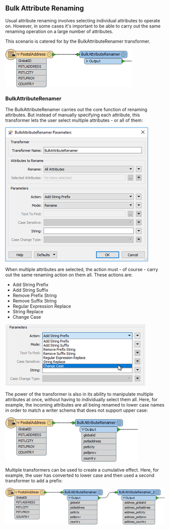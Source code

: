 ## Bulk Attribute Renaming ##

Usual attribute renaming involves selecting individual attributes to operate on. However, in some cases it's important to be able to carry out the same renaming operation on a large number of attributes.

This scenario is catered for by the BulkAttributeRenamer transformer.

![](./Images/Img4.029.BulkAttributeRenamer.png)


### BulkAttributeRenamer ###

The BulkAttributeRenamer carries out the core function of renaming attributes. But instead of manually specifying each attribute, this transformer lets the user select multiple attributes - or all of them:

![](./Images/Img4.030.BulkAttributeRenamerDialog.png)

When multiple attributes are selected, the action must - of course - carry out the same renaming action on them all. These actions are:

- Add String Prefix
- Add String Suffix
- Remove Prefix String
- Remove Suffix String
- Regular Expression Replace
- String Replace
- Change Case

![](./Images/Img4.031.BulkAttributeRenamerDialogActions.png)

The power of the transformer is also in its ability to manipulate multiple attributes at once, without having to individually select them all. Here, for example, the incoming attributes are all being renamed to lower case names in order to match a writer schema that does not support upper case:

![](./Images/Img4.032.BulkAttributeRenamerLowerCase.png)

Multiple transformers can be used to create a cumulative effect. Here, for example, the user has converted to lower case and then used a second transformer to add a prefix:

![](./Images/Img4.033.BulkAttributeRenamerCasePrefix.png)